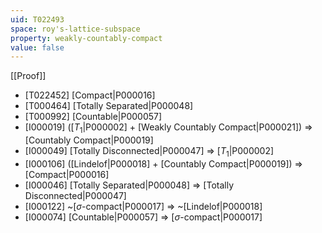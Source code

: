 ```yaml
---
uid: T022493
space: roy's-lattice-subspace
property: weakly-countably-compact
value: false
---
```

[[Proof]]

* [T022452] [Compact|P000016]
* [T000464] [Totally Separated|P000048]
* [T000992] [Countable|P000057]
* [I000019] ([$T_1$|P000002] + [Weakly Countably Compact|P000021]) => [Countably Compact|P000019]
* [I000049] [Totally Disconnected|P000047] => [$T_1$|P000002]
* [I000106] ([Lindelof|P000018] + [Countably Compact|P000019]) => [Compact|P000016]
* [I000046] [Totally Separated|P000048] => [Totally Disconnected|P000047]
* [I000122] ~[$\sigma$-compact|P000017] => ~[Lindelof|P000018]
* [I000074] [Countable|P000057] => [$\sigma$-compact|P000017]

